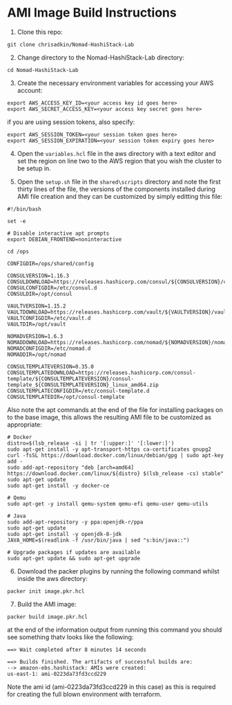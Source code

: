 # AMI Image Build Instructions

1. Clone this repo:
```
git clone chrisadkin/Nomad-HashiStack-Lab
```

2. Change directory to the Nomad-HashiStack-Lab directory:
```
cd Nomad-HashiStack-Lab
```

3. Create the necessary environment variables for accessing your AWS account: 
```
export AWS_ACCESS_KEY_ID=<your access key id goes here>
export AWS_SECRET_ACCESS_KEY=<your access key secret goes here>   
```
   if you are using session tokens, also specify:
```
export AWS_SESSION_TOKEN=<your session token goes here>
export AWS_SESSION_EXPIRATION=<your session token expiry goes here>
```

4. Open the ```variables.hcl``` file in the aws directory with a text editor and set the region on line two to the AWS region that you wish the cluster to be setup in.

5. Open the ```setup.sh``` file in the ```shared\scripts``` directory and note the first thirty lines of the file, the versions of
   the components installed during AMI file creation and they can be customized by simply editting this file:
```
#!/bin/bash

set -e

# Disable interactive apt prompts
export DEBIAN_FRONTEND=noninteractive

cd /ops

CONFIGDIR=/ops/shared/config

CONSULVERSION=1.16.3
CONSULDOWNLOAD=https://releases.hashicorp.com/consul/${CONSULVERSION}/consul_${CONSULVERSION}_linux_amd64.zip
CONSULCONFIGDIR=/etc/consul.d
CONSULDIR=/opt/consul

VAULTVERSION=1.15.2
VAULTDOWNLOAD=https://releases.hashicorp.com/vault/${VAULTVERSION}/vault_${VAULTVERSION}_linux_amd64.zip
VAULTCONFIGDIR=/etc/vault.d
VAULTDIR=/opt/vault

NOMADVERSION=1.6.3
NOMADDOWNLOAD=https://releases.hashicorp.com/nomad/${NOMADVERSION}/nomad_${NOMADVERSION}_linux_amd64.zip
NOMADCONFIGDIR=/etc/nomad.d
NOMADDIR=/opt/nomad

CONSULTEMPLATEVERSION=0.35.0
CONSULTEMPLATEDOWNLOAD=https://releases.hashicorp.com/consul-template/${CONSULTEMPLATEVERSION}/consul-template_${CONSULTEMPLATEVERSION}_linux_amd64.zip
CONSULTEMPLATECONFIGDIR=/etc/consul-template.d
CONSULTEMPLATEDIR=/opt/consul-template
```

   Also note the apt commands at the end of the file for installing packages on to the base image, this allows the resulting AMI file to be customized as
   appropriate:
```
# Docker
distro=$(lsb_release -si | tr '[:upper:]' '[:lower:]')
sudo apt-get install -y apt-transport-https ca-certificates gnupg2 
curl -fsSL https://download.docker.com/linux/debian/gpg | sudo apt-key add -
sudo add-apt-repository "deb [arch=amd64] https://download.docker.com/linux/${distro} $(lsb_release -cs) stable"
sudo apt-get update
sudo apt-get install -y docker-ce

# Qemu
sudo apt-get -y install qemu-system qemu-efi qemu-user qemu-utils

# Java
sudo add-apt-repository -y ppa:openjdk-r/ppa
sudo apt-get update 
sudo apt-get install -y openjdk-8-jdk
JAVA_HOME=$(readlink -f /usr/bin/java | sed "s:bin/java::")

# Upgrade packages if updates are available
sudo apt-get update && sudo apt-get upgrade
```

6. Download the packer plugins by running the following command whilst inside the aws directory:
```
packer init image.pkr.hcl
```
   
7. Build the AMI image:
```
packer build image.pkr.hcl
```
   at the end of the information output from running this command you should see something thatv looks like the following:
   
```
==> Wait completed after 8 minutes 14 seconds

==> Builds finished. The artifacts of successful builds are:
--> amazon-ebs.hashistack: AMIs were created:
us-east-1: ami-0223da73fd3ccd229
```
   Note the ami id (ami-0223da73fd3ccd229 in this case) as this is required for creating the full blown environment with terraform.
   

